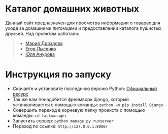 # Каталог домашних животных
Данный сайт предназначен для просмотра информации о товарах для ухода за домашними питомцами и предоставлении каталога пушистых друзьей.
Над проектом работали:
> - [Мария Дроздова](https://github.com/6315-drozdova)
> - [Егор Лысенко](https://github.com/Egor6315)
> - [Юля Анурова](https://github.com/6315-anurova)

# Инструкция по запуску
- Скачайте и установите последнюю версию Python: [Официальный ресурс](https://www.python.org/getit/windows/)
- Так же вам понадобится фреймворк django, который устанавливается с помощью команды: `python -m pip install Django`
- Совершить переход в корневую папку проекста с помощью команды: `cd taskmanager`
- Запустить сервер: `python manage.py runserver`
- Переход по ссылке: `http://127.0.0.1:8000/`
